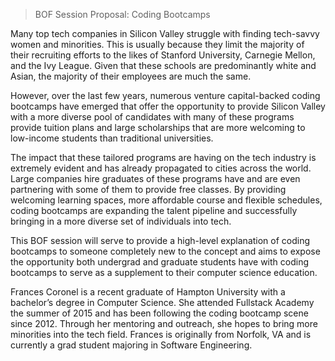 > BOF Session Proposal: Coding Bootcamps

Many top tech companies in Silicon Valley struggle with finding tech-savvy women and minorities. This is usually because they limit the majority of their recruiting efforts to the likes of Stanford University, Carnegie Mellon, and the Ivy League. Given that these schools are predominantly white and Asian, the majority of their employees are much the same.  

However, over the last few years, numerous venture capital-backed coding bootcamps have emerged that offer the opportunity to provide Silicon Valley with a more diverse pool of candidates with many of these programs provide tuition plans and large scholarships that are more welcoming to low-income students than traditional universities.

The impact that these tailored programs are having on the tech industry is extremely evident and has already propagated to cities across the world. Large companies hire graduates of these programs have and are even partnering with some of them to provide free classes. By providing welcoming learning spaces, more affordable course and flexible schedules, coding bootcamps are expanding the talent pipeline and successfully bringing in a more diverse set of individuals into tech. 

This BOF session will serve to provide a high-level explanation of coding bootcamps to someone completely new to the concept and aims to expose the opportunity both undergrad and graduate students have with coding bootcamps to serve as a supplement to their computer science education.

Frances Coronel is a recent graduate of Hampton University with a bachelor’s degree in Computer Science. She attended Fullstack Academy the summer of 2015 and has been following the coding bootcamp scene since 2012. Through her mentoring and outreach, she hopes to bring more minorities into the tech field. Frances is originally from Norfolk, VA and is currently a grad student majoring in Software Engineering.
